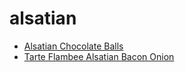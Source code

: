 # alsatian

 * [Alsatian Chocolate Balls](../index/a/alsatian-chocolate-balls.json)
 * [Tarte Flambee Alsatian Bacon Onion](../index/t/tarte-flambee-alsatian-bacon-onion.json)
